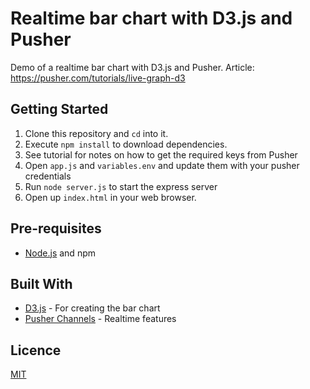 # Realtime bar chart with D3.js and Pusher

Demo of a realtime bar chart with D3.js and Pusher. Article: https://pusher.com/tutorials/live-graph-d3

## Getting Started

1. Clone this repository and `cd` into it.
2. Execute `npm install` to download dependencies.
3. See tutorial for notes on how to get the required keys from Pusher
4. Open `app.js` and `variables.env` and update them with your pusher credentials
5. Run `node server.js` to start the express server
6. Open up `index.html` in your web browser.

## Pre-requisites

- [Node.js](https://nodejs.org/en) and npm

## Built With

- [D3.js](https://d3js.org) - For creating the bar chart
- [Pusher Channels](https://pusher.com/docs) - Realtime features

## Licence

[MIT](https://opensource.org/licenses/MIT)

